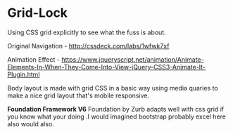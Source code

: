 # Grid-Lock
Using CSS grid explicitly to see what the fuss is about.

Original Navigation - http://cssdeck.com/labs/1wfwk7xf 

Animation Effect - https://www.jqueryscript.net/animation/Animate-Elements-In-When-They-Come-Into-View-jQuery-CSS3-Animate-It-Plugin.html

Body layout is made with grid CSS in a basic way using media quaries to make a nice grid layout that's mobile responsive.

**Foundation Framework V6**
Foundation by Zurb adapts well with css grid if you know what your doing .I would imagined bootstrap probably excel here also would also.
